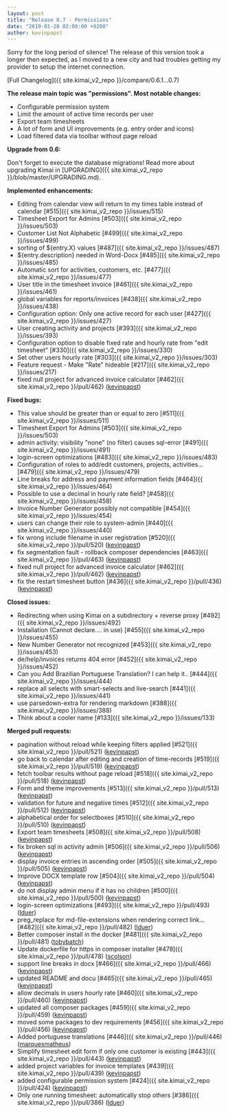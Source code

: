 ```yaml
---
layout: post
title: "Release 0.7 - Permissions"
date: "2019-01-28 02:00:00 +0200"
author: kevinpapst
---
```

Sorry for the long period of silence! The release of this version took a longer then expected, 
as I moved to a new city and had troubles getting my provider to setup the internet connection. 

[Full Changelog]({{ site.kimai_v2_repo }}/compare/0.6.1...0.7)

**The release main topic was "permissions". Most notable changes:**

- Configurable permission system
- Limit the amount of active time records per user
- Export team timesheets
- A lot of form and UI improvements (e.g. entry order and icons)
- Load filtered data via toolbar without page reload

**Upgrade from 0.6:**

Don't forget to execute the database migrations! Read more about upgrading Kimai in [UPGRADING]({{ site.kimai_v2_repo }}/blob/master/UPGRADING.md).

**Implemented enhancements:**

- Editing from calendar view will return to my times table instead of calendar [\#515]({{ site.kimai_v2_repo }}/issues/515)
- Timesheet Export for Admins [\#503]({{ site.kimai_v2_repo }}/issues/503)
- Customer List Not Alphabetic [\#499]({{ site.kimai_v2_repo }}/issues/499)
- sorting of ${entry.X} values [\#487]({{ site.kimai_v2_repo }}/issues/487)
- ${entry.description} needed in Word-Docx [\#485]({{ site.kimai_v2_repo }}/issues/485)
- Automatic sort for activities, customers, etc. [\#477]({{ site.kimai_v2_repo }}/issues/477)
- User title in the timesheet invoice [\#461]({{ site.kimai_v2_repo }}/issues/461)
- global variables for reports/invoices [\#438]({{ site.kimai_v2_repo }}/issues/438)
- Configuration option: Only one active record for each user [\#427]({{ site.kimai_v2_repo }}/issues/427)
- User creating activity and projects [\#393]({{ site.kimai_v2_repo }}/issues/393)
- Configuration option to disable fixed rate and hourly rate from "edit timesheet" [\#330]({{ site.kimai_v2_repo }}/issues/330)
- Set other users hourly rate [\#303]({{ site.kimai_v2_repo }}/issues/303)
- Feature request - Make "Rate" hideable [\#217]({{ site.kimai_v2_repo }}/issues/217)
- fixed null project for advanced invoice calculator [\#462]({{ site.kimai_v2_repo }}/pull/462) ([kevinpapst](https://github.com/kevinpapst))

**Fixed bugs:**

- This value should be greater than or equal to zero [\#511]({{ site.kimai_v2_repo }}/issues/511)
- Timesheet Export for Admins [\#503]({{ site.kimai_v2_repo }}/issues/503)
- admin activity: visibility "none" \(no filter\) causes sql-error [\#491]({{ site.kimai_v2_repo }}/issues/491)
- login-screen optimizations [\#483]({{ site.kimai_v2_repo }}/issues/483)
- Configuration of roles to add/edit customers, projects, activities... [\#479]({{ site.kimai_v2_repo }}/issues/479)
- Line breaks for address and payment information fields [\#464]({{ site.kimai_v2_repo }}/issues/464)
- Possible to use a decimal in hourly rate field? [\#458]({{ site.kimai_v2_repo }}/issues/458)
- Invoice Number Generator possibly not compatible  [\#454]({{ site.kimai_v2_repo }}/issues/454)
- users can change their role to system-admin [\#440]({{ site.kimai_v2_repo }}/issues/440)
- fix wrong include filename in user registration [\#520]({{ site.kimai_v2_repo }}/pull/520) ([kevinpapst](https://github.com/kevinpapst))
- fix segmentation fault - rollback composer dependencies [\#463]({{ site.kimai_v2_repo }}/pull/463) ([kevinpapst](https://github.com/kevinpapst))
-  fixed null project for advanced invoice calculator [\#462]({{ site.kimai_v2_repo }}/pull/462) ([kevinpapst](https://github.com/kevinpapst))
- fix the restart timesheet button [\#436]({{ site.kimai_v2_repo }}/pull/436) ([kevinpapst](https://github.com/kevinpapst))

**Closed issues:**

- Redirecting when using Kimai on a subdirectory + reverse proxy [\#492]({{ site.kimai_v2_repo }}/issues/492)
- Installation \(Cannot declare.... in use\) [\#455]({{ site.kimai_v2_repo }}/issues/455)
- New Number Generator not recognized [\#453]({{ site.kimai_v2_repo }}/issues/453)
- de/help/invoices returns 404 error [\#452]({{ site.kimai_v2_repo }}/issues/452)
- Can you Add Brazilian Portuguese Translation? I can help it.. [\#444]({{ site.kimai_v2_repo }}/issues/444)
- replace all selects with smart-selects and live-search [\#441]({{ site.kimai_v2_repo }}/issues/441)
- use parsedown-extra for rendering markdown [\#388]({{ site.kimai_v2_repo }}/issues/388)
- Think about a cooler name [\#133]({{ site.kimai_v2_repo }}/issues/133)

**Merged pull requests:**

- pagination without reload while keeping filters applied [\#521]({{ site.kimai_v2_repo }}/pull/521) ([kevinpapst](https://github.com/kevinpapst))
- go back to calendar after editing and creation of time-records [\#519]({{ site.kimai_v2_repo }}/pull/519) ([kevinpapst](https://github.com/kevinpapst))
- fetch toolbar results without page reload [\#518]({{ site.kimai_v2_repo }}/pull/518) ([kevinpapst](https://github.com/kevinpapst))
- Form and theme improvements [\#513]({{ site.kimai_v2_repo }}/pull/513) ([kevinpapst](https://github.com/kevinpapst))
- validation for future and negative times [\#512]({{ site.kimai_v2_repo }}/pull/512) ([kevinpapst](https://github.com/kevinpapst))
- alphabetical order for selectboxes [\#510]({{ site.kimai_v2_repo }}/pull/510) ([kevinpapst](https://github.com/kevinpapst))
- Export team timesheets [\#508]({{ site.kimai_v2_repo }}/pull/508) ([kevinpapst](https://github.com/kevinpapst))
- fix broken sql in activity admin [\#506]({{ site.kimai_v2_repo }}/pull/506) ([kevinpapst](https://github.com/kevinpapst))
- display invoice entries in ascending order [\#505]({{ site.kimai_v2_repo }}/pull/505) ([kevinpapst](https://github.com/kevinpapst))
- Improve DOCX template row [\#504]({{ site.kimai_v2_repo }}/pull/504) ([kevinpapst](https://github.com/kevinpapst))
- do not display admin menu if it has no children [\#500]({{ site.kimai_v2_repo }}/pull/500) ([kevinpapst](https://github.com/kevinpapst))
- login-screen optimizations [\#493]({{ site.kimai_v2_repo }}/pull/493) ([lduer](https://github.com/lduer))
- preg\_replace for md-file-extensions when rendering correct link… [\#482]({{ site.kimai_v2_repo }}/pull/482) ([lduer](https://github.com/lduer))
- Better composer install in the docker [\#481]({{ site.kimai_v2_repo }}/pull/481) ([tobybatch](https://github.com/tobybatch))
- Update dockerfile for https in composer installer [\#478]({{ site.kimai_v2_repo }}/pull/478) ([scolson](https://github.com/scolson))
- support line breaks in docx [\#466]({{ site.kimai_v2_repo }}/pull/466) ([kevinpapst](https://github.com/kevinpapst))
- updated README and docu [\#465]({{ site.kimai_v2_repo }}/pull/465) ([kevinpapst](https://github.com/kevinpapst))
- allow decimals in users hourly rate [\#460]({{ site.kimai_v2_repo }}/pull/460) ([kevinpapst](https://github.com/kevinpapst))
- updated all composer packages [\#459]({{ site.kimai_v2_repo }}/pull/459) ([kevinpapst](https://github.com/kevinpapst))
- moved some packages to dev requirements [\#456]({{ site.kimai_v2_repo }}/pull/456) ([kevinpapst](https://github.com/kevinpapst))
- Added portuguese translations [\#446]({{ site.kimai_v2_repo }}/pull/446) ([marquesmatheus](https://github.com/marquesmatheus))
- Simplify timesheet edit form if only one customer is existing [\#443]({{ site.kimai_v2_repo }}/pull/443) ([kevinpapst](https://github.com/kevinpapst))
- added project variables for invoice templates [\#439]({{ site.kimai_v2_repo }}/pull/439) ([kevinpapst](https://github.com/kevinpapst))
- added configurable permission system [\#424]({{ site.kimai_v2_repo }}/pull/424) ([kevinpapst](https://github.com/kevinpapst))
- Only one running timesheet: automatically stop others [\#386]({{ site.kimai_v2_repo }}/pull/386) ([lduer](https://github.com/lduer))
